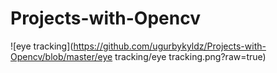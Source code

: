 # Projects-with-Opencv
![eye tracking](https://github.com/ugurbykyldz/Projects-with-Opencv/blob/master/eye tracking/eye tracking.png?raw=true) 
